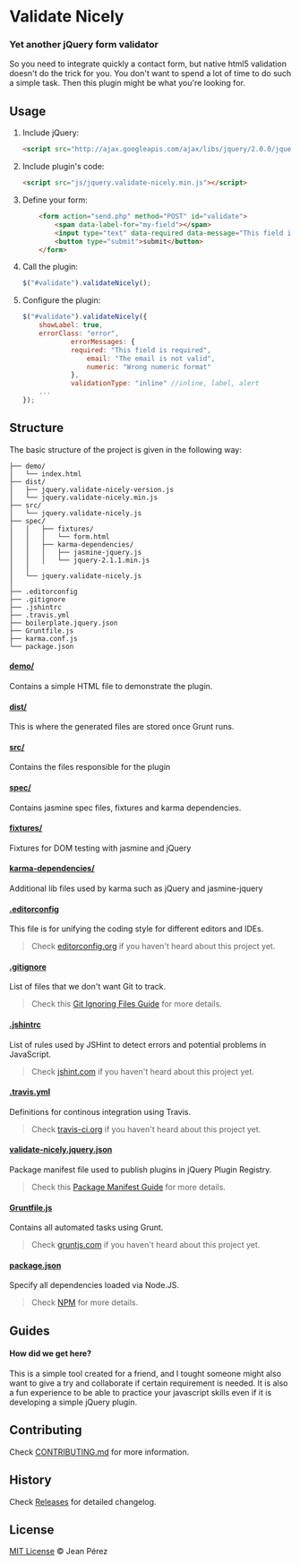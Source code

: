 # Validate Nicely

### Yet another jQuery form validator

So you need to integrate quickly a contact form, but native html5 validation doesn't do the trick for you. You don't want to spend a lot of time to do such a simple task. Then this plugin might be what you're looking for.

## Usage

1. Include jQuery:

	```html
	<script src="http://ajax.googleapis.com/ajax/libs/jquery/2.0.0/jquery.min.js"></script>
	```

2. Include plugin's code:

	```html
	<script src="js/jquery.validate-nicely.min.js"></script>
	```
3. Define your form:


	```html
		<form action="send.php" method="POST" id="validate">
			<span data-label-for="my-field"></span>
			<input type="text" data-required data-message="This field is required" id="my-field">
			<button type="submit">submit</button>
		</form>
	```

4. Call the plugin:

	```javascript
	$("#validate").validateNicely();
	```
5. Configure the plugin:

	```javascript
	$("#validate").validateNicely({
		showLabel: true,
		errorClass: "error",
            	errorMessages: {
        		required: "This field is required",
                	email: "The email is not valid",
                	numeric: "Wrong numeric format"
            	},
            	validationType: "inline" //inline, label, alert
		...
	});
	```


## Structure

The basic structure of the project is given in the following way:

```
├── demo/
│   └── index.html
├── dist/
│   ├── jquery.validate-nicely-version.js
│   └── jquery.validate-nicely.min.js
├── src/
│   └── jquery.validate-nicely.js
├── spec/
│   │	├── fixtures/
│   │	│	└── form.html
│   │	├── karma-dependencies/
│   │	│	├── jasmine-jquery.js
│   │	│	└── jquery-2.1.1.min.js
│   │
│   └── jquery.validate-nicely.js
│
├── .editorconfig
├── .gitignore
├── .jshintrc
├── .travis.yml
├── boilerplate.jquery.json
├── Gruntfile.js
├── karma.conf.js
└── package.json
```

#### [demo/](https://github.com/theil/validate-nicely/tree/master/demo)

Contains a simple HTML file to demonstrate the plugin.

#### [dist/](https://github.com/theil/validate-nicely/tree/master/dist)

This is where the generated files are stored once Grunt runs.

#### [src/](https://github.com/theil/validate-nicely/tree/master/src)

Contains the files responsible for the plugin

#### [spec/](https://github.com/theil/validate-nicely/tree/master/spec)

Contains jasmine spec files, fixtures and karma dependencies.

#### [fixtures/](https://github.com/theil/validate-nicely/tree/master/spec/fixture)

Fixtures for DOM testing with jasmine and jQuery

#### [karma-dependencies/](https://github.com/theil/validate-nicely/tree/master/spec/karma-dependencies)

Additional lib files used by karma such as jQuery and jasmine-jquery

#### [.editorconfig](https://github.com/theil/validate-nicely/tree/master/.editorconfig)

This file is for unifying the coding style for different editors and IDEs.

> Check [editorconfig.org](http://editorconfig.org) if you haven't heard about this project yet.

#### [.gitignore](https://github.com/theil/validate-nicely/tree/master/.gitignore)

List of files that we don't want Git to track.

> Check this [Git Ignoring Files Guide](https://help.github.com/articles/ignoring-files) for more details.

#### [.jshintrc](https://github.com/theil/validate-nicely/tree/master/.jshintrc)

List of rules used by JSHint to detect errors and potential problems in JavaScript.

> Check [jshint.com](http://jshint.com/about/) if you haven't heard about this project yet.

#### [.travis.yml](https://github.com/theil/validate-nicely/tree/master/.travis.yml)

Definitions for continous integration using Travis.

> Check [travis-ci.org](http://about.travis-ci.org/) if you haven't heard about this project yet.

#### [validate-nicely.jquery.json](https://github.com/theil/validate-nicely/tree/master/validate-nicely.jquery.json)

Package manifest file used to publish plugins in jQuery Plugin Registry.

> Check this [Package Manifest Guide](http://plugins.jquery.com/docs/package-manifest/) for more details.

#### [Gruntfile.js](https://github.com/theil/validate-nicely/tree/master/Gruntfile.js)

Contains all automated tasks using Grunt.

> Check [gruntjs.com](http://gruntjs.com) if you haven't heard about this project yet.

#### [package.json](https://github.com/theil/validate-nicely/tree/master/package.json)

Specify all dependencies loaded via Node.JS.

> Check [NPM](https://npmjs.org/doc/json.html) for more details.

## Guides

#### How did we get here?

This is a simple tool created for a friend, and I tought someone might also want to give a try and collaborate if certain requirement is needed. It is also a fun experience to be able to practice your javascript skills even if it is developing a simple jQuery plugin.

## Contributing

Check [CONTRIBUTING.md](https://github.com/theil/validate-nicely/master/CONTRIBUTING.md) for more information.

## History

Check [Releases](https://github.com/theil/validate-nicely/releases) for detailed changelog.

## License

[MIT License](http://jeanperez.mit-license.org) © Jean Pérez

